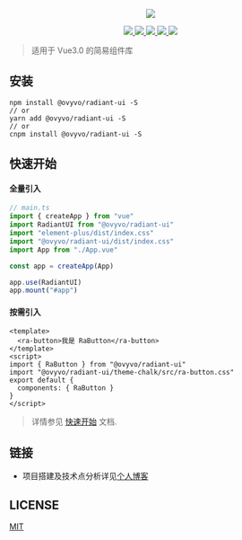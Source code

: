 <p align="center">
  <img src="https://ovyvo.github.io/radiant-ui/logo.png">
</p>

<p align="center">
  <a href="https://www.npmjs.com/package/@ovyvo/radiant-ui">
    <img src="https://img.shields.io/npm/v/@ovyvo/radiant-ui.svg">
  </a>
  <a href="http://img.badgesize.io/https://unpkg.com/@ovyvo/radiant-ui?compression=gzip&label=gzip%20size:%20JS">
    <img src="http://img.badgesize.io/https://unpkg.com/@ovyvo/radiant-ui?compression=gzip&label=gzip%20size:%20JS">
  </a>
  <a href="http://img.badgesize.io/https://unpkg.com/@ovyvo/radiant-ui/dist/index.css?compression=gzip&label=gzip%20size:%20CSS">
    <img src="http://img.badgesize.io/https://unpkg.com/@ovyvo/radiant-ui/theme-chalk/index.css?compression=gzip&label=gzip%20size:%20CSS">
  </a>
  <a href="LICENSE">
    <img src="https://img.shields.io/badge/License-MIT-yellow.svg">
  </a>
  <a href="COMMITIZEN">
    <img src="https://img.shields.io/badge/commitizen-friendly-brightgreen.svg">
  </a>
</p>

> 适用于 Vue3.0 的简易组件库

## 安装

```shell
npm install @ovyvo/radiant-ui -S
// or
yarn add @ovyvo/radiant-ui -S
// or
cnpm install @ovyvo/radiant-ui -S
```

## 快速开始

#### 全量引入

```javascript
// main.ts
import { createApp } from "vue"
import RadiantUI from "@ovyvo/radiant-ui"
import "element-plus/dist/index.css"
import "@ovyvo/radiant-ui/dist/index.css"
import App from "./App.vue"

const app = createApp(App)

app.use(RadiantUI)
app.mount("#app")
```

#### 按需引入

```vue
<template>
  <ra-button>我是 RaButton</ra-button>
</template>
<script>
import { RaButton } from "@ovyvo/radiant-ui"
import "@ovyvo/radiant-ui/theme-chalk/src/ra-button.css"
export default {
  components: { RaButton }
}
</script>
```

> 详情参见 [快速开始](https://ovyvo.github.io/radiant-ui/guide/start.html) 文档.

## 链接

- 项目搭建及技术点分析详见[个人博客](https://ovyvo.github.io/yanblog.github.io/)

## LICENSE

[MIT](LICENSE)
